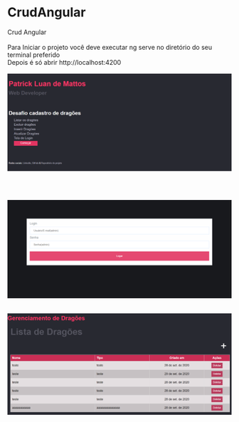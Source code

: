 # CrudAngular
Crud Angular
<br>
<br>
Para Iniciar o projeto você deve executar ng serve no diretório do seu terminal preferido
<br>
Depois é só abrir http://localhost:4200
<br>
<br>
![alt text](https://github.com/LuanMattos/CrudAngular/blob/master/scree/1.png "Screenshot 1")

<br>
<br>

![alt text](https://github.com/LuanMattos/CrudAngular/blob/master/scree/2.png "Screenshot 1")
<br>
<br>

![alt text](https://github.com/LuanMattos/CrudAngular/blob/master/scree/3.png "Screenshot 1")
